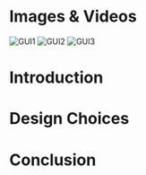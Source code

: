 # Images & Videos
![GUI1](https://github.com/terrabladex/periodiCpp-Storage/blob/main/Images%26Videos/table.png)
![GUI2](https://github.com/terrabladex/periodiCpp-Storage/blob/main/Images%26Videos/search.png)
![GUI3](https://github.com/terrabladex/periodiCpp-Storage/blob/main/Images%26Videos/dialog.png)
# Introduction
# Design Choices
# Conclusion

